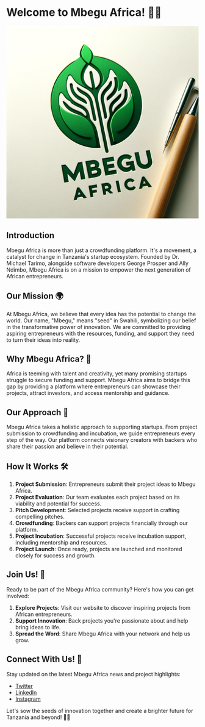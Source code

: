# Welcome to Mbegu Africa! 🌱🚀

<p align="center">
  <img src="https://github.com/mbegu-africa/Brandkit/blob/main/brandkit/banner.webp" alt="Mbegu Banner">
</p>

## Introduction

Mbegu Africa is more than just a crowdfunding platform. It's a movement, a catalyst for change in Tanzania's startup ecosystem. Founded by Dr. Michael Tarimo, alongside software developers George Prosper and Ally Ndimbo, Mbegu Africa is on a mission to empower the next generation of African entrepreneurs.

## Our Mission 🌍

At Mbegu Africa, we believe that every idea has the potential to change the world. Our name, "Mbegu," means "seed" in Swahili, symbolizing our belief in the transformative power of innovation. We are committed to providing aspiring entrepreneurs with the resources, funding, and support they need to turn their ideas into reality.

## Why Mbegu Africa? 🌱

Africa is teeming with talent and creativity, yet many promising startups struggle to secure funding and support. Mbegu Africa aims to bridge this gap by providing a platform where entrepreneurs can showcase their projects, attract investors, and access mentorship and guidance.

## Our Approach 🚀

Mbegu Africa takes a holistic approach to supporting startups. From project submission to crowdfunding and incubation, we guide entrepreneurs every step of the way. Our platform connects visionary creators with backers who share their passion and believe in their potential.

## How It Works 🛠️

1. **Project Submission**: Entrepreneurs submit their project ideas to Mbegu Africa.
2. **Project Evaluation**: Our team evaluates each project based on its viability and potential for success.
3. **Pitch Development**: Selected projects receive support in crafting compelling pitches.
4. **Crowdfunding**: Backers can support projects financially through our platform.
5. **Project Incubation**: Successful projects receive incubation support, including mentorship and resources.
6. **Project Launch**: Once ready, projects are launched and monitored closely for success and growth.

## Join Us! 🤝

Ready to be part of the Mbegu Africa community? Here's how you can get involved:

1. **Explore Projects**: Visit our website to discover inspiring projects from African entrepreneurs.
2. **Support Innovation**: Back projects you're passionate about and help bring ideas to life.
3. **Spread the Word**: Share Mbegu Africa with your network and help us grow.

## Connect With Us! 📲

Stay updated on the latest Mbegu Africa news and project highlights:

- [Twitter](https://twitter.com/mbeguAfrica)
- [LinkedIn](https://www.linkedin.com/company/mbegu-africa)
- [Instagram](https://www.instagram.com/mbeguafrica)

Let's sow the seeds of innovation together and create a brighter future for Tanzania and beyond! 🌱💫
